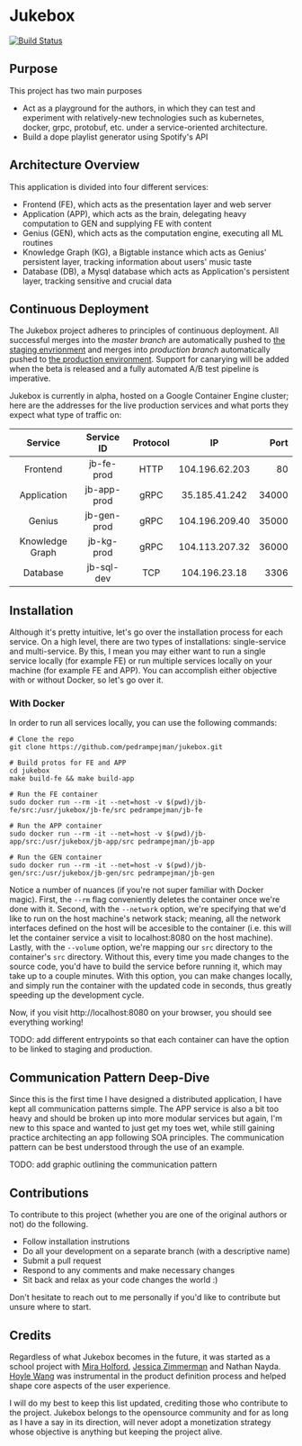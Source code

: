 # Jukebox
[![Build Status](https://travis-ci.org/unclepeddy/jukebox.svg?branch=master)](https://travis-ci.org/PedramPejman/jukebox)

## Purpose

This project has two main purposes

- Act as a playground for the authors, in which they can test and experiment with relatively-new technologies such as kubernetes, docker, grpc, protobuf, etc. under a service-oriented architecture. 
- Build a dope playlist generator using Spotify's API

## Architecture Overview
This application is divided into four different services:

- Frontend (FE), which acts as the presentation layer and web server
- Application (APP), which acts as the brain, delegating heavy computation to GEN and supplying FE with content
- Genius (GEN), which acts as the computation engine, executing all ML routines
- Knowledge Graph (KG), a Bigtable instance which acts as Genius' persistent layer, tracking information about users' music taste
- Database (DB), a Mysql database which acts as Application's persistent layer, tracking sensitive and crucial data


## Continuous Deployment
The Jukebox project adheres to principles of continuous deployment. All successful merges into the *master branch* are automatically pushed to [the staging envrionment](http://staging.jukebox.life) and merges into *production branch* automatically pushed to [the production environment](http://jukebox.life). Support for canarying will be added when the beta is released and a fully automated A/B test pipeline is imperative.

Jukebox is currently in alpha, hosted on a Google Container Engine cluster; here are the addresses for the live production services and what ports they expect what type of traffic on:


| Service         | Service ID           | Protocol | IP              | Port  |
|:---------------:|:--------------------:|:--------:|:---------------:|------:|
| Frontend        | jb-fe-prod           | HTTP     | 104.196.62.203  | 80    |
| Application     | jb-app-prod          | gRPC     | 35.185.41.242   | 34000 |
| Genius          | jb-gen-prod          | gRPC     | 104.196.209.40  | 35000 |
| Knowledge Graph | jb-kg-prod           | gRPC     | 104.113.207.32  | 36000 |
| Database        | jb-sql-dev           | TCP      | 104.196.23.18   | 3306  |

## Installation

Although it's pretty intuitive, let's go over the installation process for each service. On a high level, there are two types of installations: single-service and multi-service. By this, I mean you may either want to run a single service locally (for example FE) or run multiple services locally on your machine (for example FE and APP). You can accomplish either objective with or without Docker, so let's go over it.

### With Docker
In order to run all services locally, you can use the following commands:

```{r, engine='bash', count_lines}
# Clone the repo
git clone https://github.com/pedrampejman/jukebox.git

# Build protos for FE and APP
cd jukebox
make build-fe && make build-app

# Run the FE container
sudo docker run --rm -it --net=host -v $(pwd)/jb-fe/src:/usr/jukebox/jb-fe/src pedrampejman/jb-fe

# Run the APP container
sudo docker run --rm -it --net=host -v $(pwd)/jb-app/src:/usr/jukebox/jb-app/src pedrampejman/jb-app

# Run the GEN container
sudo docker run --rm -it --net=host -v $(pwd)/jb-gen/src:/usr/jukebox/jb-gen/src pedrampejman/jb-gen
``` 

Notice a number of nuances (if you're not super familiar with Docker magic). First, the ```--rm``` flag conveniently deletes the container once we're done with it. Second, with the ``--network`` option, we're specifying that we'd like to run on the host machine's network stack; meaning, all the network interfaces defined on the host will be accesible to the container (i.e. this will let the container service a visit to localhost:8080 on the host machine). Lastly, with the ```--volume``` option, we're mapping our ```src``` directory to the container's ```src``` directory. Without this, every time you made changes to the source code, you'd have to build the service before running it, which may take up to a couple minutes. With this option, you can make changes locally, and simply run the container with the updated code in seconds, thus greatly speeding up the development cycle.

Now, if you visit http://localhost:8080 on your browser, you should see everything working!

TODO: add different entrypoints so that each container can have the option to be linked to staging and production.

## Communication Pattern Deep-Dive
Since this is the first time I have designed a distributed application, I have kept all communication patterns simple. The APP service is also a bit too heavy and should be broken up into more modular services but again, I'm new to this space and wanted to just get my toes wet, while still gaining practice architecting an app following SOA principles. The communication pattern can be best understood through the use of an example. 

TODO: add graphic outlining the communication pattern

## Contributions
To contribute to this project (whether you are one of the original authors or not) do the following.
- Follow installation instrutions
- Do all your development on a separate branch (with a descriptive name)
- Submit a pull request
- Respond to any comments and make necessary changes
- Sit back and relax as your code changes the world :)

Don't hesitate to reach out to me personally if you'd like to contribute but unsure where to start.

## Credits
Regardless of what Jukebox becomes in the future, it was started as a school project with [Mira Holford](https://www.linkedin.com/in/miraholford/), [Jessica Zimmerman](https://www.linkedin.com/in/jessica-zimmerman-3342b4a2/) and Nathan Nayda. [Hoyle Wang](https://www.linkedin.com/in/hoylewang/) was instrumental in the product definition process and helped shape core aspects of the user experience. 

I will do my best to keep this list updated, crediting those who contribute to the project. Jukebox belongs to the opensource community and for as long as I have a say in its direction, will never adopt a monetization strategy whose objective is anything but keeping the project alive.
